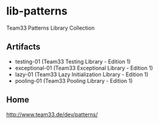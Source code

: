 # lib-patterns
Team33 Patterns Library Collection

## Artifacts

* testing-01 (Team33 Testing Library - Edition 1)
* exceptional-01 (Team33 Exceptional Library - Edition 1)
* lazy-01 (Team33 Lazy Initialization Library - Edition 1)
* pooling-01 (Team33 Pooling Library - Edition 1)

## Home

http://www.team33.de/dev/patterns/
